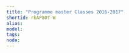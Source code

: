 ```yaml
---
title: "Programme master Classes 2016-2017"
shortid: rkAP80T-W
alias: 
model: 
tags: 
node: 
--- 
```

 